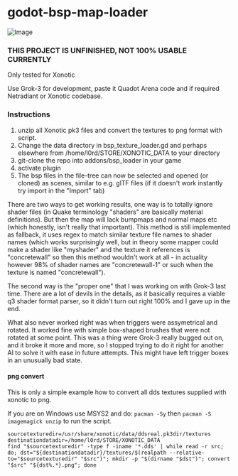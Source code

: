 # godot-bsp-map-loader

![Image](https://github.com/user-attachments/assets/e38526b6-bf77-47ae-b9b7-ae0dcd4a6c55)

### THIS PROJECT IS UNFINISHED, NOT 100% USABLE CURRENTLY

Only tested for Xonotic

Use Grok-3 for development, paste it Quadot Arena code and if required Netradiant or Xonotic codebase.

### Instructions

1. unzip all Xonotic pk3 files and convert the textures to png format with script.
2. Change the data directory in bsp_texture_loader.gd and perhaps elsewhere from /home/l0rd/STORE/XONOTIC_DATA to your directory
3. git-clone the repo into addons/bsp_loader in your game
4. activate plugin
5. The bsp files in the file-tree can now be selected and opened (or cloned) as scenes, similar to e.g. glTF files (if it doesn't work instantly try import in the "Import" tab)
   
There are two ways to get working results, one way is to totally ignore shader files (in Quake terminology "shaders" are basically material definitions). But then the map will lack bumpmaps and normal maps etc (which honestly, isn't really that important). This method is still implemented as fallback, it uses regex to match similar texture file names to shader names (which works surprisingly well, but in theory some mapper could make a shader like "myshader" and the texture it references is "concretewall" so then this method wouldn't work at all - in actuality however 98% of shader names are "concretewall-1" or such when the texture is named "concretewall"). 

The second way is the "proper one" that I was working on with Grok-3 last time. There are a lot of devils in the details, as it basically requires a viable q3 shader format parser, so it didn't turn out right 100% and I gave up in the end.

What also never worked right was when triggers were assymetrical and rotated. It worked fine with simple box-shaped brushes that were not rotated at some point. This was a thing were Grok-3 really bugged out on, and it broke it more and more, so I stopped trying to do it right for another AI to solve it with ease in future attempts. This might have left trigger boxes in an unusually bad state.

#### png convert
This is only a simple example how to convert all dds textures supplied with xonotic to png.

If you are on Windows use MSYS2 and do: `pacman -Sy` then `pacman -S imagemagick unzip` to run the script.
```
sourcetexturedir=/usr/share/xonotic/data/ddsreal.pk3dir/textures
destinationdatadir=/home/l0rd/STORE/XONOTIC_DATA
find "$sourcetexturedir" -type f -iname '*.dds' | while read -r src; do; dst="${destinationdatadir}/textures/$(realpath --relative-to="$sourcetexturedir" "$src")"; mkdir -p "$(dirname "$dst")"; convert "$src" "${dst%.*}.png"; done
```
